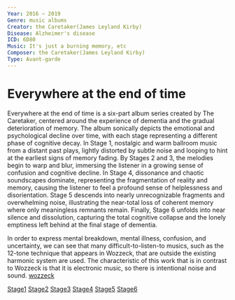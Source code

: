 ```yaml
---
Year: 2016 ~ 2019 
Genre: music albums
Creator: the Caretaker(James Leyland Kirby)
Disease: Alzheimer's disease
ICD: 6D80
Music: It's just a burning memory, etc
Composer: the Caretaker(James Leyland Kirby)
Type: Avant-garde
---
```


# Everywhere at the end of time

Everywhere at the end of time is a six-part album series created by The Caretaker, centered around the experience of dementia and the gradual deterioration of memory. The album sonically depicts the emotional and psychological decline over time, with each stage representing a different phase of cognitive decay. In Stage 1, nostalgic and warm ballroom music from a distant past plays, lightly distorted by subtle noise and looping to hint at the earliest signs of memory fading. By Stages 2 and 3, the melodies begin to warp and blur, immersing the listener in a growing sense of confusion and cognitive decline. In Stage 4, dissonance and chaotic soundscapes dominate, representing the fragmentation of reality and memory, causing the listener to feel a profound sense of helplessness and disorientation. Stage 5 descends into nearly unrecognizable fragments and overwhelming noise, illustrating the near-total loss of coherent memory where only meaningless remnants remain. Finally, Stage 6 unfolds into near silence and dissolution, capturing the total cognitive collapse and the lonely emptiness left behind at the final stage of dementia.

In order to express mental breakdown, mental illness, confusion, and uncertainty, we can see that many difficult-to-listen-to musics, such as the 12-tone technique that appears in Wozzeck, that are outside the existing harmonic system are used. The characteristic of this work that is in contrast to Wozzeck is that it is electronic music, so there is intentional noise and sound. [wozzeck](jang_geunyeong.md)

[Stage1](https://www.youtube.com/watch?v=wPOF5FgG3DU&list=OLAK5uy_mojBy7gXjbb-DCXjYCTWz1lp30IcEeZMQ)
[Stage2](https://www.youtube.com/watch?v=I-xn5w8VXVQ&list=OLAK5uy_kz9wNQpu4cF3awH9pilOd_pkwhrbEE1xM)
[Stage3](https://www.youtube.com/watch?v=ca6R3qfmN5U&list=OLAK5uy_k4s7OrxbRBis9ArGFvXjC19ZyGe8HuGOA)
[Stage4](https://www.youtube.com/watch?v=QlqHpMdO2vc&list=OLAK5uy_lNfBJWbS2njoIiW802Gbcy94ljo37bS8E)
[Stage5](https://www.youtube.com/watch?v=wCIFWLWxHwM&list=OLAK5uy_kaRq_IjkSYoPmqR5eHQ7-erevT8IMFJYA)
[Stage6](https://www.youtube.com/watch?v=hNY4putr7-I&list=OLAK5uy_kk5jHTM05i-WrK41Mlk2wW2WwYyPbcS8A)
